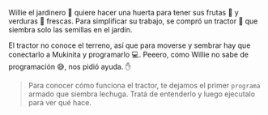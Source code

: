 <gs-attire
  attire-url="https://raw.githubusercontent.com/MumukiProject/mumuki-guia-gobstones-procedimientos-kids/master/assets/attires/config.json">
</gs-attire>

<gs-toolbox toolbox-url="https://raw.githubusercontent.com/MumukiProject/mumuki-guia-gobstones-procedimientos-kids/master/assets/toolbox_1553288414373.xml"></gs-toolbox>

Willie el jardinero :herb: quiere hacer una huerta para tener sus frutas :apple: y verduras :eggplant: frescas. Para simplificar su trabajo, se compró un tractor :tractor: que siembra solo las semillas  en el jardín.


El tractor no conoce el terreno, así que para moverse y sembrar hay que conectarlo a Mukinita y programarlo :computer:. Peeero, como Willie no sabe de programación :sweat_smile:, nos pidió ayuda. :raised_hand:

> Para conocer cómo funciona el tractor, te dejamos el primer `programa` armado que siembra lechuga. Tratá de entenderlo y luego ejecutalo para ver qué hace.
